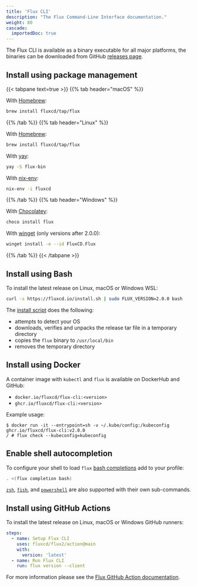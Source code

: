```yaml
---
title: 'Flux CLI'
description: "The Flux Command-Line Interface documentation."
weight: 80
cascade:
  importedDoc: true
---
```


The Flux CLI is available as a binary executable for all major platforms,
the binaries can be downloaded from GitHub
[releases page](https://github.com/fluxcd/flux2/releases).

## Install using package management

{{< tabpane text=true >}}
{{% tab header="macOS" %}}

With [Homebrew](https://brew.sh):

```sh
brew install fluxcd/tap/flux
```

{{% /tab %}}
{{% tab header="Linux" %}}

With [Homebrew](https://brew.sh):

```sh
brew install fluxcd/tap/flux
```

With [yay](https://github.com/Jguer/yay):

```sh
yay -S flux-bin
```

With [nix-env](https://nixos.org/manual/nix/unstable/command-ref/nix-env.html):

```sh
nix-env -i fluxcd
```

{{% /tab %}}
{{% tab header="Windows" %}}

With [Chocolatey](https://chocolatey.org/):

```powershell
choco install flux
```

With [winget](https://github.com/microsoft/winget-cli) (only versions after 2.0.0):

```sh
winget install -e --id FluxCD.Flux
```

{{% /tab %}}
{{< /tabpane >}}

## Install using Bash

To install the latest release on Linux, macOS or Windows WSL:

```bash
curl -s https://fluxcd.io/install.sh | sudo FLUX_VERSION=2.0.0 bash
```

The [install script](https://raw.githubusercontent.com/fluxcd/flux2/main/install/flux.sh) does the following:
* attempts to detect your OS
* downloads, verifies and unpacks the release tar file in a temporary directory
* copies the `flux` binary to `/usr/local/bin`
* removes the temporary directory

## Install using Docker

A container image with `kubectl` and `flux` is available on DockerHub and GitHub:

* `docker.io/fluxcd/flux-cli:<version>`
* `ghcr.io/fluxcd/flux-cli:<version>`

Example usage:

```console
$ docker run -it --entrypoint=sh -v ~/.kube/config:/kubeconfig ghcr.io/fluxcd/flux-cli:v2.0.0
/ # flux check --kubeconfig=kubeconfig
```

## Enable shell autocompletion

To configure your shell to load `flux` [bash completions](flux_completion_bash.md) add to your profile:

```sh
. <(flux completion bash)
```

[`zsh`](flux_completion_zsh.md), [`fish`](flux_completion_fish.md),
and [`powershell`](flux_completion_powershell.md)
are also supported with their own sub-commands.

## Install using GitHub Actions

To install the latest release on Linux, macOS or Windows GitHub runners:

```yaml
steps:
  - name: Setup Flux CLI
    uses: fluxcd/flux2/action@main
    with:
      version: 'latest'
  - name: Run Flux CLI
    run: flux version --client
```

For more information please see the [Flux GitHub Action documentation](/flux/flux-gh-action.md).
